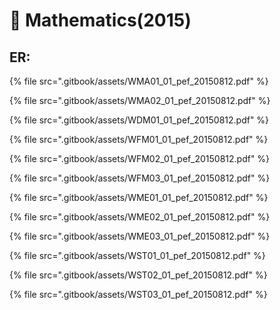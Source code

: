 # 🍇 Mathematics(2015)

## ER:

{% file src=".gitbook/assets/WMA01_01_pef_20150812.pdf" %}

{% file src=".gitbook/assets/WMA02_01_pef_20150812.pdf" %}

{% file src=".gitbook/assets/WDM01_01_pef_20150812.pdf" %}

{% file src=".gitbook/assets/WFM01_01_pef_20150812.pdf" %}

{% file src=".gitbook/assets/WFM02_01_pef_20150812.pdf" %}

{% file src=".gitbook/assets/WFM03_01_pef_20150812.pdf" %}

{% file src=".gitbook/assets/WME01_01_pef_20150812.pdf" %}

{% file src=".gitbook/assets/WME02_01_pef_20150812.pdf" %}

{% file src=".gitbook/assets/WME03_01_pef_20150812.pdf" %}

{% file src=".gitbook/assets/WST01_01_pef_20150812.pdf" %}

{% file src=".gitbook/assets/WST02_01_pef_20150812.pdf" %}

{% file src=".gitbook/assets/WST03_01_pef_20150812.pdf" %}
